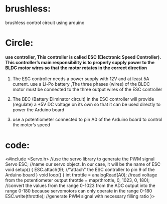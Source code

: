 # brushless:
 brushless control circuit using arduino

# Circle:
#### use controller, This controller is called ESC (Electronic Speed Controller). This controller’s main responsibility is to properly supply power to the BLDC motor wires so that the motor rotates in the correct direction

 1. The ESC controller needs a power supply with 12V and at least 5A current.  use a Li-Po battery ,The three phases (wires) of the BLDC motor must be connected to the three output wires of the ESC controller 
 
 2. The BEC (Battery Eliminator circuit) in the ESC controller will provide (regulate) a +5V DC voltage on its own so that it can be used directly to power the Arduino board
 
3. use a potentiometer connected to pin A0 of the Arduino board to control the motor’s speed 

# code:
<#include <Servo.h> //use the servo library to generate the PWM signal
Servo ESC; //name our servo object. In our case, it will be the name of ESC
void setup()
{
ESC.attach(9); //"attach" the ESC controller to pin 9 of the Arduino board
}
void loop()
{
int throttle = analogRead(A0); //read voltage from the potentiometer output
throttle = map(throttle, 0, 1023, 0, 180); //convert the values from the range 0-1023 from the ADC output into the range 0-180 because servomotors can only operate in the range 0-180
ESC.write(throttle); //generate PWM signal with necessary filling ratio
}>
